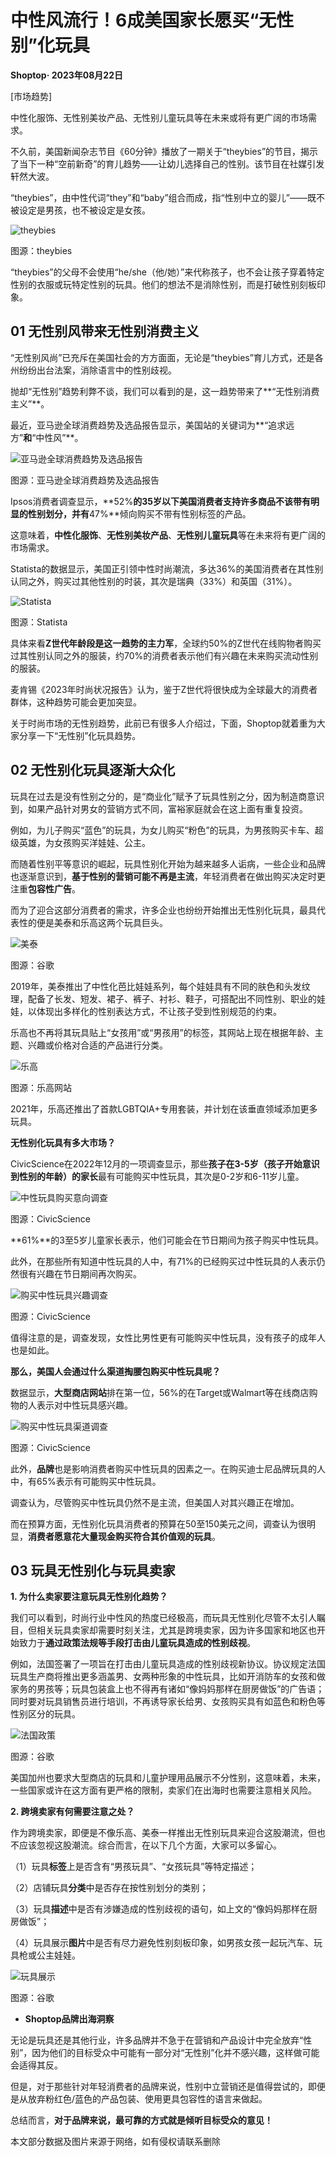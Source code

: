 # 中性风流行！6成美国家长愿买“无性别”化玩具

**Shoptop· 2023年08月22日**

[市场趋势]

中性化服饰、无性别美妆产品、无性别儿童玩具等在未来或将有更广阔的市场需求。

不久前，美国新闻杂志节目《60分钟》播放了一期关于“theybies”的节目，揭示了当下一种“空前新奇”的育儿趋势——让幼儿选择自己的性别。该节目在社媒引发轩然大波。

“theybies”，由中性代词“they”和“baby”组合而成，指“性别中立的婴儿”——既不被设定是男孩，也不被设定是女孩。

![theybies](https://cdn.10100.com/content/20230822/adca54e8-b01d-4258-b162-21cc20a5cc51.png)

图源：theybies

“theybies”的父母不会使用“he/she（他/她）”来代称孩子，也不会让孩子穿着特定性别的衣服或玩特定性别的玩具。他们的想法不是消除性别，而是打破性别刻板印象。

## 01 无性别风带来无性别消费主义

“无性别风尚”已充斥在美国社会的方方面面，无论是“theybies”育儿方式，还是各州纷纷出台法案，消除语言中的性别歧视。

抛却“无性别”趋势利弊不谈，我们可以看到的是，这一趋势带来了**“无性别消费主义”**。

最近，亚马逊全球消费趋势及选品报告显示，美国站的关键词为**“追求远方”**和**“中性风”**。

![亚马逊全球消费趋势及选品报告](https://cdn.10100.com/content/20230822/5c79f223-b41a-46dc-a022-f2a4858fee8d.png)

图源：亚马逊全球消费趋势及选品报告

Ipsos消费者调查显示，**52%**的35岁以下美国消费者支持许多商品不该带有明显的性别划分，并有**47%**倾向购买不带有性别标签的产品。

这意味着，**中性化服饰**、**无性别美妆产品**、**无性别儿童玩具**等在未来将有更广阔的市场需求。

Statista的数据显示，美国正引领中性时尚潮流，多达36%的美国消费者在其性别认同之外，购买过其他性别的时装，其次是瑞典（33%）和英国（31%）。

![Statista](https://cdn.10100.com/content/20230822/5942c149-126c-43de-b26e-f297dabc8219.png)

图源：Statista

具体来看**Z世代年龄段是这一趋势的主力军**，全球约50%的Z世代在线购物者购买过其性别认同之外的服装，约70%的消费者表示他们有兴趣在未来购买流动性别的服装。

麦肯锡《2023年时尚状况报告》认为，鉴于Z世代将很快成为全球最大的消费者群体，这种趋势可能会更加突显。

关于时尚市场的无性别趋势，此前已有很多人介绍过，下面，Shoptop就着重为大家分享一下“无性别”化玩具趋势。

## 02 无性别化玩具逐渐大众化

玩具在过去是没有性别之分的，是“商业化”赋予了玩具性别之分，因为制造商意识到，如果产品针对男女的营销方式不同，富裕家庭就会在这上面有重复投资。

例如，为儿子购买“蓝色”的玩具，为女儿购买“粉色”的玩具，为男孩购买卡车、超级英雄，为女孩购买洋娃娃、公主。

而随着性别平等意识的崛起，玩具性别化开始为越来越多人诟病，一些企业和品牌也逐渐意识到，**基于性别的营销可能不再是主流**，年轻消费者在做出购买决定时更注重**包容性广告**。

而为了迎合这部分消费者的需求，许多企业也纷纷开始推出无性别化玩具，最具代表性的便是美泰和乐高这两个玩具巨头。

![美泰](https://cdn.10100.com/content/20230822/83df22ad-17cd-4c93-9d7e-bdbc0707104b.png)

图源：谷歌

2019年，美泰推出了中性化芭比娃娃系列，每个娃娃具有不同的肤色和头发纹理，配备了长发、短发、裙子、裤子、衬衫、鞋子，可搭配出不同性别、职业的娃娃，以体现出多样化的性别表达方式，不让孩子受到性别规范的约束。

乐高也不再将其玩具贴上“女孩用”或“男孩用”的标签，其网站上现在根据年龄、主题、兴趣或价格对合适的产品进行分类。

![乐高](https://cdn.10100.com/content/20230822/29878bbf-6fb1-4dbc-be82-1483f51106ea.png)

图源：乐高网站

2021年，乐高还推出了首款LGBTQIA+专用套装，并计划在该垂直领域添加更多玩具。

**无性别化玩具有多大市场？**

CivicScience在2022年12月的一项调查显示，那些**孩子在3-5岁（孩子开始意识到性别的年龄）的家长**最有可能购买中性玩具，其次是0-2岁和6-11岁儿童。

![中性玩具购买意向调查](https://cdn.10100.com/content/20230822/988c9b9d-5b1d-4861-87f3-c96cf0d04dcb.png)

图源：CivicScience

**61%**的3至5岁儿童家长表示，他们可能会在节日期间为孩子购买中性玩具。

此外，在那些所有知道中性玩具的人中，有71%的已经购买过中性玩具的人表示仍然很有兴趣在节日期间再次购买。

![购买中性玩具兴趣调查](https://cdn.10100.com/content/20230822/29eb568c-27da-41a8-808a-4bdaef5933c6.png)

图源：CivicScience

值得注意的是，调查发现，女性比男性更有可能购买中性玩具，没有孩子的成年人也是如此。

**那么，美国人会通过什么渠道掏腰包购买中性玩具呢？**

数据显示，**大型商店网站**排在第一位，56%的在Target或Walmart等在线商店购物的人表示对中性玩具感兴趣。 

![购买中性玩具渠道调查](https://cdn.10100.com/content/20230822/228470c0-9a2e-47ff-a077-c0d0ede20ec5.png)

图源：CivicScience

此外，**品牌**也是影响消费者购买中性玩具的因素之一。在购买迪士尼品牌玩具的人中，有65%表示有可能购买中性玩具。

调查认为，尽管购买中性玩具仍然不是主流，但美国人对其兴趣正在增加。

而在预算方面，无性别化玩具消费者的预算在50至150美元之间，调查认为很明显，**消费者愿意花大量现金购买符合其价值观的玩具**。

## 03 玩具无性别化与玩具卖家

**1. 为什么卖家要注意玩具无性别化趋势？**

我们可以看到，时尚行业中性风的热度已经极高，而玩具无性别化尽管不太引人瞩目，但相关玩具卖家却需要时刻关注，尤其是跨境卖家，因为许多国家和地区也开始致力于**通过政策法规等手段打击由儿童玩具造成的性别歧视**。

例如，法国签署了一项旨在打击由儿童玩具造成的性别歧视新协议。协议规定法国玩具生产商将推出更多涵盖男、女两种形象的中性玩具，比如开消防车的女孩和做家务的男孩等；玩具包装盒上也不得再有诸如“像妈妈那样在厨房做饭”的广告语；同时要对玩具销售员进行培训，不再诱导家长给男、女孩购买具有如蓝色和粉色等性别区分的玩具。

![法国政策](https://cdn.10100.com/content/20230822/a361928d-383e-49ac-bbb7-55a0349d2f10.png)

图源：谷歌

美国加州也要求大型商店的玩具和儿童护理用品展示不分性别，这意味着，未来，一些国家或许在这方面有更严格的限制，卖家们在出海时也需要注意相关风险。

**2. 跨境卖家有何需要注意之处？**

作为跨境卖家，即便是不像乐高、美泰一样推出无性别玩具来迎合这股潮流，但也不应该忽视这股潮流。综合而言，在以下几个方面，大家可以多留心。

（1）玩具**标签**上是否含有“男孩玩具”、“女孩玩具”等特定描述；

（2）店铺玩具**分类**中是否存在按性别划分的类别；

（3）玩具**描述**中是否有涉嫌造成的性别歧视的语句，如上文的“像妈妈那样在厨房做饭”；

（4）玩具展示**图片**中是否有尽力避免性别刻板印象，如男孩女孩一起玩汽车、玩具枪或公主娃娃。

![玩具展示](https://cdn.10100.com/content/20230822/f792b3e2-0a5d-4fe1-8eb5-93e08845c019.png)

图源：谷歌

- **Shoptop品牌出海洞察**

无论是玩具还是其他行业，许多品牌并不急于在营销和产品设计中完全放弃“性别”，因为他们的目标受众中可能有一部分对“无性别”化并不感兴趣，这样做可能会适得其反。

但是，对于那些针对年轻消费者的品牌来说，性别中立营销还是值得尝试的，即便是从放弃粉红色/蓝色的产品包装、使用更具包容性的语言来做起。

总结而言，**对于品牌来说，最可靠的方式就是倾听目标受众的意见！**

本文部分数据及图片来源于网络，如有侵权请联系删除